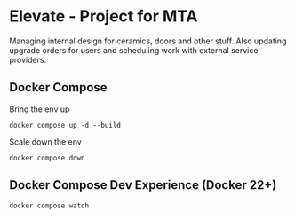 # Elevate - Project for MTA

Managing internal design for ceramics, doors and other stuff.
Also updating upgrade orders for users and scheduling work with external service providers.

## Docker Compose

Bring the env up

```
docker compose up -d --build
```

Scale down the env

```
docker compose down
```

## Docker Compose Dev Experience (Docker 22+)

```
docker compose watch
```
